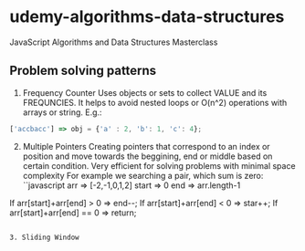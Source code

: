 # udemy-algorithms-data-structures
JavaScript Algorithms and Data Structures Masterclass

## Problem solving patterns

1. Frequency Counter
  Uses objects or sets to collect VALUE and its FREQUNCIES.
  It helps to avoid nested loops or O(n^2) operations with arrays or string.
  E.g.:
  ```javascript
  ['accbacc'] => obj = {'a' : 2, 'b': 1, 'c': 4};
  ```
2. Multiple Pointers
  Creating pointers that correspond to an index or position and move towards the beggining, end or middle based on certain condition.
  Very efficient for solving problems with minimal space complexity
  For example we searching a pair, which sum is zero:
  ``javascript
  arr => [-2,-1,0,1,2]
  start => 0
  end => arr.length-1
  
  If arr[start]+arr[end] > 0 => end--;
  If arr[start]+arr[end] < 0 => star++;
  If arr[start]+arr[end] == 0 => return;
  ```

3. Sliding Window
